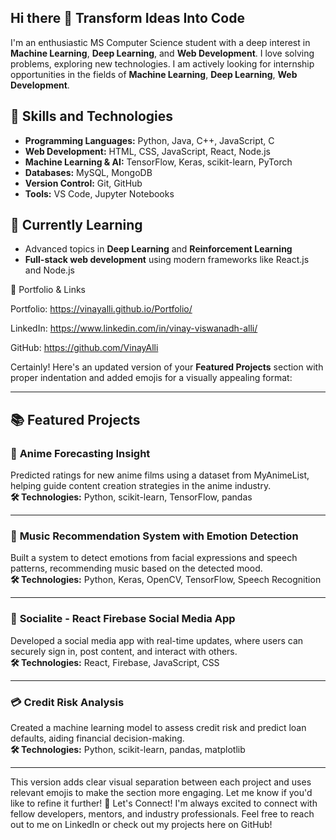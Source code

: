 ## Hi there 👋 Transform Ideas Into Code
I'm an enthusiastic MS Computer Science student with a deep interest in **Machine Learning**, **Deep Learning**, and **Web Development**. I love solving problems, exploring new technologies. I am actively looking for internship opportunities in the fields of **Machine Learning**, **Deep Learning**, **Web Development**.

## 🚀 Skills and Technologies
- **Programming Languages:** Python, Java, C++, JavaScript, C
- **Web Development:** HTML, CSS, JavaScript, React, Node.js
- **Machine Learning & AI:** TensorFlow, Keras, scikit-learn, PyTorch
- **Databases:** MySQL, MongoDB
- **Version Control:** Git, GitHub
- **Tools:** VS Code, Jupyter Notebooks

## 🌱 Currently Learning
- Advanced topics in **Deep Learning** and **Reinforcement Learning**
- **Full-stack web development** using modern frameworks like React.js and Node.js

🌟 Portfolio & Links

Portfolio: https://vinayalli.github.io/Portfolio/

LinkedIn: https://www.linkedin.com/in/vinay-viswanadh-alli/

GitHub: https://github.com/VinayAlli

Certainly! Here's an updated version of your **Featured Projects** section with proper indentation and added emojis for a visually appealing format:

---

## 📚 Featured Projects

### 🌟 **Anime Forecasting Insight**  
Predicted ratings for new anime films using a dataset from MyAnimeList, helping guide content creation strategies in the anime industry.  
**🛠️ Technologies:** Python, scikit-learn, TensorFlow, pandas

---

### 🎵 **Music Recommendation System with Emotion Detection**  
Built a system to detect emotions from facial expressions and speech patterns, recommending music based on the detected mood.  
**🛠️ Technologies:** Python, Keras, OpenCV, TensorFlow, Speech Recognition

---

### 💬 **Socialite - React Firebase Social Media App**  
Developed a social media app with real-time updates, where users can securely sign in, post content, and interact with others.  
**🛠️ Technologies:** React, Firebase, JavaScript, CSS

---

### 💳 **Credit Risk Analysis**  
Created a machine learning model to assess credit risk and predict loan defaults, aiding financial decision-making.  
**🛠️ Technologies:** Python, scikit-learn, pandas, matplotlib

---

This version adds clear visual separation between each project and uses relevant emojis to make the section more engaging. Let me know if you'd like to refine it further!
🤝 Let's Connect!
I'm always excited to connect with fellow developers, mentors, and industry professionals. Feel free to reach out to me on LinkedIn or check out my projects here on GitHub!
<!--
**VinayAlli/VinayAlli** is a ✨ _special_ ✨ repository because its `README.md` (this file) appears on your GitHub profile.

Here are some ideas to get you started:

- 🔭 I’m currently working on ...
- 🌱 I’m currently learning ...
- 👯 I’m looking to collaborate on ...
- 🤔 I’m looking for help with ...
- 💬 Ask me about ...
- 📫 How to reach me: ...
- 😄 Pronouns: ...
- ⚡ Fun fact: ...
-->
